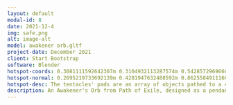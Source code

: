 ```yaml
---
layout: default
modal-id: 8
date: 2021-12-4
img: safe.png
alt: image-alt
model: awakener orb.gltf
project-date: December 2021
client: Start Bootstrap
software: Blender
hotspot-coords: 0.3081111592642307m 0.3104932113287574m 0.5428572969660304m
hotspot-normal: 0.2695219733692139m 0.4281947632488592m 0.8625584911166421m
hotspot-desc: The tentacles' pads are an array of objects pathed to a curve, their scale tapered with the same curve profile as the tentacles themselves.
description: An Awakener's Orb from Path of Exile, designed as a pendant for a necklace. To not introduce any inorganic geometry, I designed the hook into the model's tentacles themselves. Although the printed product doesn't convey every detail of the tentacle pads, I am more than happy with how it turned out.
---
```

